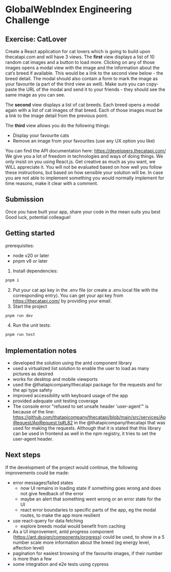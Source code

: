 # GlobalWebIndex Engineering Challenge

## Exercise: CatLover

Create a React application for cat lovers which is going to build upon thecatapi.com and will have 3 views.
The **first** view displays a list of 10 random cat images and a button to load more. Clicking on any of those images opens a modal view with the image and the information about the cat’s breed if available. This would be a link to the second view below - the breed detail. The modal should also contain a form to mark the image as your favourite (a part of the third view as well). Make sure you can copy-paste the URL of the modal and send it to your friends - they should see the same image as you can see.

The **second** view displays a list of cat breeds. Each breed opens a modal again with a list of cat images of that breed. Each of those images must be a link to the image detail from the previous point.

The **third** view allows you do the following things:

- Display your favourite cats
- Remove an image from your favourites (use any UX option you like)

You can find the API documentation here: https://developers.thecatapi.com/
We give you a lot of freedom in technologies and ways of doing things. We only insist on you using React.js. Get creative as much as you want, we WILL appreciate it. You will not be evaluated based on how well you follow these instructions, but based on how sensible your solution will be. In case you are not able to implement something you would normally implement for time reasons, make it clear with a comment.

## Submission

Once you have built your app, share your code in the mean suits you best
Good luck, potential colleague!

## Getting started
prerequisites:
- node v20 or later
- pnpm v8 or later

1. Install dependencies:
```bash
pnpm i
```
2. Put your cat api key in the .env file (or create a .env.local file with the corresponding entry). You can get your
api key from https://thecatapi.com/ by providing your email.
3. Start the project
```bash
pnpm run dev
```
4. Run the unit tests:
```bash
pnpm run test
```

## Implementation notes
- developed the solution using the antd component library
- used a virtualized list solution to enable the user to load as many pictures as desired
- works for desktop and mobile viewports
- used the @thatapicompany/thecatapi package for the requests and for the api type safety
- improved accessibility with keyboard usage of the app
- provided adequate unit testing coverage
- The console error "refused to set unsafe header 'user-agent'" is because of the line:
https://github.com/thatapicompany/thecatapi/blob/main/src/services/ApiRequest/ApiRequest.ts#L82
in the @thatapicompany/thecatapi that was used for making the requests. Although that it is stated that this library can
be used in frontend as well in the npm registry, it tries to set the user-agent header.


## Next steps
If the development of the project would continue, the following improvements could be made:

 - error messages/failed states
   - now UI remains in loading state if something goes wrong and does not give feedback of the error
   - maybe an alert that something went wrong or an error state for the UI
   - react error boundaries to specific parts of the app, eg the modal routes, to make the app more resilient
 - use react-query for data fetching
   - explore breeds modal would benefit from caching
 - As a UI improvement, antd progress component (https://ant.design/components/progress) could be used, to show in a 5
 number scale more information about the breed (eg energy level, affection level)
 - pagination for easiest browsing of the favourite images, if their number is more than a few
 - some integration and e2e tests using cypress